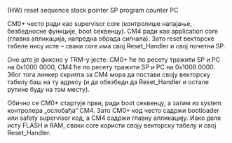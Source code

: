 (HW) reset sequence
stack pointer SP
program counter PC

CM0+ често ради као supervisor core (контролише напајање, безбедносне функције, boot секвенцу).
CM4 ради као application core (главна апликација, напредна обрада сигнала).
Зато reset векторске табеле нису исте – сваки core има свој Reset_Handler и свој почетни SP.

Оно што је фиксно у TRM-у јесте:
CM0+ ће по ресету тражити SP и PC на 0x1000 0000,
CM4 ће по ресету тражити SP и PC на 0x1008 0000.
Због тога линкер скрипта за CM4 мора да постави своју векторску табелу баш на ту адресу (и да обезбеди да Reset_Handler и остале рутине буду на том месту).

Обично се CM0+ стартује први, ради boot секвенцу, а затим из system контролера „ослобађа“ CM4.
Зато CM0+ код често садржи bootloader или safety supervisor код, а CM4 садржи главну апликацију.
Иако деле исту FLASH и RAM, сваки core користи своју векторску табелу и свој Reset_Handler.
